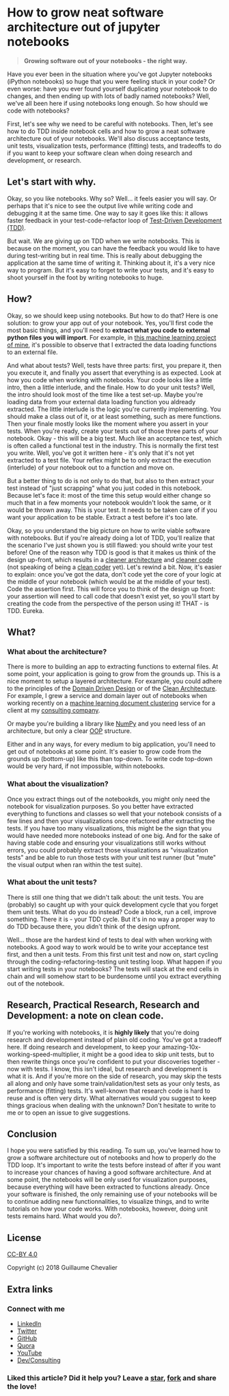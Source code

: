 
# How to grow neat software architecture out of jupyter notebooks

> **Growing software out of your notebooks - the right way.**

Have you ever been in the situation where you've got Jupyter notebooks (iPython notebooks) so huge that you were feeling stuck in your code? Or even worse: have you ever found yourself duplicating your notebook to do changes, and then ending up with lots of badly named notebooks? Well, we've all been here if using notebooks long enough. So how should we code with notebooks? 

First, let's see why we need to be careful with notebooks. Then, let's see how to do TDD inside notebook cells and how to grow a neat software architecture out of your notebooks. We'll also discuss acceptance tests, unit tests, visualization tests, performance (fitting) tests, and tradeoffs to do if you want to keep your software clean when doing research and development, or research.


## Let's start with why.

Okay, so you like notebooks. Why so? Well... it feels easier you will say. Or perhaps that it's nice to see the output live while writing code and debugging it at the same time. One way to say it goes like this: it allows faster feedback in your test-code-refactor loop of [Test-Driven Development (TDD)](https://en.wikipedia.org/wiki/Test-driven_development). 

But wait. We are giving up on TDD when we write notebooks. This is because on the moment, you can have the feedback you would like to have during test-writing but in real time. This is really about debugging the application at the same time of writing it. Thinking about it, it's a very nice way to program. But it's easy to forget to write your tests, and it's easy to shoot yourself in the foot by writing notebooks to huge.


## How?

Okay, so we should keep using notebooks. But how to do that? Here is one solution: to grow your app out of your notebook. Yes, you'll first code the most basic things, and you'll need to **extract what you code to external python files you will import**. For example, in [this machine learning project of mine](https://github.com/guillaume-chevalier/seq2seq-signal-prediction), it's possible to observe that I extracted the data loading functions to an external file. 

And what about tests? Well, tests have three parts: first, you prepare it, then you execute it, and finally you assert that everything is as expected. Look at how you code when working with notebooks. Your code looks like a little intro, then a little interlude, and the finale. How to do your unit tests? Well, the intro should look most of the time like a test set-up. Maybe you're loading data from your external data loading function you aldready extracted. The little interlude is the logic you're currently implementing. You should make a class out of it, or at least something, such as mere functions. Then your finale mostly looks like the moment where you assert in your tests. When you're ready, create your tests out of those three parts of your notebook. Okay - this will be a big test. Much like an acceptance test, which is often called a functional test in the industry. This is normally the first test you write. Well, you've got it written here - it's only that it's not yet extracted to a test file. Your reflex might be to only extract the execution (interlude) of your notebook out to a function and move on. 

But a better thing to do is not only to do that, but also to then extract your test instead of "just scrapping" what you just coded in this notebook. Because let's face it: most of the time this setup would either change so much that in a few moments your notebook wouldn't look the same, or it would be thrown away. This is your test. It needs to be taken care of if you want your application to be stable. Extract a test before it's too late. 

Okay, so you understand the big picture on how to write viable software with notebooks. But if you're already doing a lot of TDD, you'll realize that the scenario I've just shown you is still flawed: you should write your test before! One of the reason why TDD is good is that it makes us think of the design up-front, which results in a [cleaner architecture](https://www.amazon.com/Clean-Architecture-Craftsmans-Software-Structure/dp/0134494164) and [cleaner code](https://www.amazon.ca/Clean-Code-Handbook-Software-Craftsmanship/dp/0132350882) (not speaking of being a [clean coder](https://www.amazon.ca/Clean-Coder-Conduct-Professional-Programmers/dp/0137081073) yet). Let's rewind a bit. Now, it's easier to explain: once you've got the data, don't code yet the core of your logic at the middle of your notebook (which would be at the middle of your test). Code the assertion first. This will force you to think of the design up front: your assertion will need to call code that doesn't exist yet, so you'll start by creating the code from the perspective of the person using it! THAT - is TDD. Eureka. 


## What?

### What about the architecture?

There is more to building an app to extracting functions to external files. At some point, your application is going to grow from the grounds up. This is a nice moment to setup a layered architecture. For example, you could adhere to the principles of the [Domain Driven Design](https://martinfowler.com/tags/domain%20driven%20design.html) or of the [Clean Architecture](https://blog.cleancoder.com/uncle-bob/2012/08/13/the-clean-architecture.html). For example, I grew a service and domain layer out of notebooks when working recently on a [machine learning document clustering](https://github.com/ArtificiAI/Multilingual-Latent-Dirichlet-Allocation-LDA) service for a client at my [consulting company](http://www.neuraxio.com/en/). 

Or maybe you're building a library like [NumPy](http://www.numpy.org/) and you need less of an architecture, but only a clear [OOP](https://en.wikipedia.org/wiki/Object-oriented_programming) structure. 

Either and in any ways, for every medium to big application, you'll need to get out of notebooks at some point. It's easier to grow code from the grounds up (bottom-up) like this than top-down. To write code top-down would be very hard, if not impossible, within notebooks. 


### What about the visualization?

Once you extract things out of the notebookds, you might only need the notebook for visualization purposes. So you better have extracted everything to functions and classes so well that your notebook consists of a few lines and then your visualizations once refactored after extracting the tests. If you have too many visualizations, this might be the sign that you would have needed more notebooks instead of one big. And for the sake of having stable code and ensuring your visualizations still works without errors, you could probably extract those visualizations as "visualization tests" and be able to run those tests with your unit test runner (but "mute" the visual output when ran within the test suite). 


### What about the unit tests?

There is still one thing that we didn't talk about: the unit tests. You are (probably) so caught up with your quick development cycle that you forget them unit tests. What do you do instead? Code a block, run a cell, improve something. There it is - your TDD cycle. But it's in no way a proper way to do TDD because there, you didn't think of the design upfront. 

Well... those are the hardest kind of tests to deal with when working with notebooks. A good way to work would be to write your acceptance test first, and then a unit tests. From this first unit test and now on, start cycling through the coding-refactoring-testing unit testing loop. What happen if you start writing tests in your notebooks? The tests will stack at the end cells in chain and will somehow start to be burdensome until you extract everything out of the notebook. 


## Research, Practical Research, Research and Development: a note on clean code.

If you're working with notebooks, it is **highly likely** that you're doing research and development instead of plain old coding. You've got a tradeoff here. If doing research and development, to keep your amazing-10x-working-speed-multiplier, it might be a good idea to skip unit tests, but to then rewrite things once you're confident to put your discoveries together - now with tests. I know, this isn't ideal, but research and development is what it is. And if you're more on the side of research, you may skip the tests all along and only have some train/validation/test sets as your only tests, as performance (fitting) tests. It's well-known that research code is hard to reuse and is often very dirty. What alternatives would you suggest to keep things gracious when dealing with the unknown? Don't hesitate to write to me or to open an issue to give suggestions. 


## Conclusion

I hope you were satisfied by this reading. To sum up, you've learned how to grow a software architecture out of notebooks and how to properly do the TDD loop. It's important to write the tests before instead of after if you want to increase your chances of having a good software architecture. And at some point, the notebooks will be only used for visualization purposes, because everything will have been extracted to functions already. Once your software is finished, the only remaining use of your notebooks will be to continue adding new functionnalities, to visualize things, and to write tutorials on how your code works. With notebooks, however, doing unit tests remains hard. What would you do?.


## License

[CC-BY 4.0](https://creativecommons.org/licenses/by/4.0/)

Copyright (c) 2018 Guillaume Chevalier


## Extra links

### Connect with me

- [LinkedIn](https://ca.linkedin.com/in/chevalierg)
- [Twitter](https://twitter.com/guillaume_che)
- [GitHub](https://github.com/guillaume-chevalier/)
- [Quora](https://www.quora.com/profile/Guillaume-Chevalier-2)
- [YouTube](https://www.youtube.com/c/GuillaumeChevalier)
- [Dev/Consulting](http://www.neuraxio.com/en/)

### Liked this article? Did it help you? Leave a [star](https://github.com/guillaume-chevalier/How-to-grow-neat-software-architecture-out-of-jupyter-notebooks/stargazers), [fork](https://github.com/guillaume-chevalier/How-to-grow-neat-software-architecture-out-of-jupyter-notebooks/network/members) and share the love!
